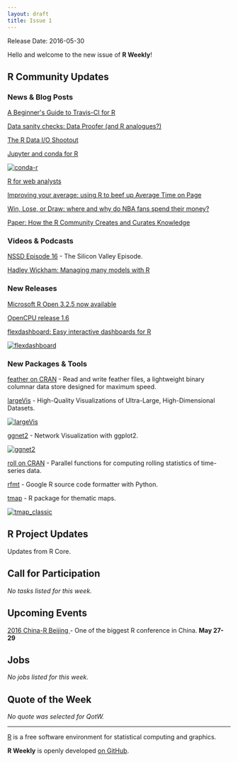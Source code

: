 ```yaml
---
layout: draft
title: Issue 1
---
```


Release Date: 2016-05-30

Hello and welcome to the new issue of **R Weekly**!

## R Community Updates

### News & Blog Posts

[A Beginner's Guide to Travis-CI for R](http://juliasilge.com/blog/Beginners-Guide-to-Travis/)

[Data sanity checks: Data Proofer (and R analogues?)](http://civilstat.com/2016/05/data-sanity-checks-data-proofer-and-r-analogues/)

[The R Data I/O Shootout](http://blog.dominodatalab.com/the-r-data-i-o-shootout/)

[Jupyter and conda for R](https://www.continuum.io/blog/developer/jupyter-and-conda-r)

[![conda-r](https://www.continuum.io/sites/default/files/conda-jupyter-irkernel-slides-1.png)](https://www.continuum.io/blog/developer/jupyter-and-conda-r)

[R for web analysts](http://www.eanalytica.com/r-for-web-analysts/)

[Improving your average: using R to beef up Average Time on Page](https://gdsdata.blog.gov.uk/2016/05/13/improving-your-average-using-r-to-beef-up-average-time-on-page/)

[Win, Lose, or Draw: where and why do NBA fans spend their money?](http://blog.stattleship.com/win-lose-or-draw-where-and-why-do-nba-fans-spend-their-money-2/)

[Paper: How the R Community Creates and Curates Knowledge](http://keg.cs.uvic.ca/pubs/zagalsky-MSR2016.pdf)

### Videos & Podcasts

[NSSD Episode 16](https://soundcloud.com/nssd-podcast/episode-16-the-silicon-valley-episode) - The Silicon Valley Episode.

[Hadley Wickham: Managing many models with R](https://www.youtube.com/watch?v=rz3_FDVt9eg)

### New Releases

[Microsoft R Open 3.2.5 now available](http://blog.revolutionanalytics.com/2016/05/microsoft-r-open-325-now-available.html)
 
[OpenCPU release 1.6](https://www.opencpu.org/posts/opencpu-1-6/)

[flexdashboard: Easy interactive dashboards for R](https://blog.rstudio.org/2016/05/17/flexdashboard-easy-interactive-dashboards-for-r/)

[![flexdashboard](https://rstudioblog.files.wordpress.com/2016/05/htmlwidgets-showcase-storyboard.png?w=735&h=545)](https://blog.rstudio.org/2016/05/17/flexdashboard-easy-interactive-dashboards-for-r/)

### New Packages & Tools

[feather on CRAN](https://cran.r-project.org/web/packages/feather/) - Read and write feather files, a lightweight binary columnar data store designed for maximum speed.

[largeVis](https://github.com/elbamos/largevis) - High-Quality Visualizations of Ultra-Large, High-Dimensional Datasets.

[![largeVis](https://cdn.rawgit.com/elbamos/largeVis/master/README_files/figure-markdown_github/drawmnist-1.png)](https://github.com/elbamos/largevis)

[ggnet2](https://briatte.github.io/ggnet/) - Network Visualization with ggplot2.

[![ggnet2](https://cdn.rawgit.com/wertion/pic/master/ggnet.png)](https://briatte.github.io/ggnet/)

[roll on CRAN](https://cran.r-project.org/web/packages/roll/) - Parallel functions for computing rolling statistics of time-series data.

[rfmt](https://github.com/google/rfmt) - Google R source code formatter with Python.

[tmap](https://github.com/mtennekes/tmap) - R package for thematic maps.

[![tmap_classic](http://www.von-tijn.nl/tijn/research/tmap_classic.png)](https://github.com/mtennekes/tmap)

## R Project Updates

Updates from R Core.

## Call for Participation

*No tasks listed for this week.*

## Upcoming Events

[2016 China-R Beijing ](http://china-r.org/) - One of the biggest R conference in China. **May 27-29**

## Jobs

*No jobs listed for this week.*

## Quote of the Week

*No quote was selected for QotW.*

<HR />

[R](https://www.r-project.org/) is a free software environment for statistical computing and graphics. 

**R Weekly** is openly developed [on GitHub](https://github.com/rweekly/rweekly.org).

<p><small id="page_view">&nbsp;</small></p>
